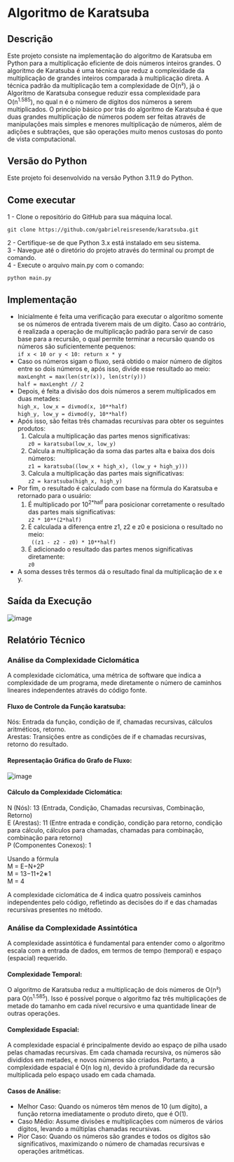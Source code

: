 # Algoritmo de Karatsuba

## Descrição
Este projeto consiste na implementação do algoritmo de Karatsuba em Python para a multiplicação eficiente de dois números inteiros grandes.
O algoritmo de Karatsuba é uma técnica que reduz a complexidade da multiplicação de grandes inteiros comparada à multiplicação direta.
A técnica padrão da multiplicação tem a complexidade de O(n²), já o Algoritmo de Karatsuba consegue reduzir essa complexidade para 
O(n<sup>1.585</sup>), no qual n é o número de dígitos dos números a serem multiplicados.
O princípio básico por trás do algoritmo de Karatsuba é que duas grandes multiplicação de números podem ser feitas através de manipulações
mais simples e menores multiplicação de números, além de adições e subtrações, que são operações muito menos custosas do ponto de vista computacional.

## Versão do Python
Este projeto foi desenvolvido na versão Python 3.11.9 do Python.

## Come executar
1 - Clone o repositório do GitHub para sua máquina local.
```
git clone https://github.com/gabrielreisresende/karatsuba.git
```
2 - Certifique-se de que Python 3.x está instalado em seu sistema.  <br>
3 - Navegue até o diretório do projeto através do terminal ou prompt de comando.  <br>
4 - Execute o arquivo main.py com o comando:
```
python main.py
```

## Implementação 
- Inicialmente é feita uma verificação para executar o algoritmo somente se os números de entrada tiverem mais de um dígito. Caso ao contrário, é realizada a operação de multiplicação padrão
  para servir de caso base para a recursão, o qual permite terminar a recursão quando os números são suficientemente pequenos: <br>
 ```if x < 10 or y < 10: return x * y```
- Caso os números sigam o fluxo, será obtido o maior número de dígitos entre so dois números e, após isso, divide esse resultado ao meio: <br>
    ```maxLenght = max(len(str(x)), len(str(y)))``` <br>
    ```half = maxLenght // 2```
- Depois, é feita a divisão dos dois números a serem multiplicados em duas metades: <br>
  ```high_x, low_x = divmod(x, 10**half)``` <br>
  ```high_y, low_y = divmod(y, 10**half)```
- Após isso, são feitas três chamadas recursivas para obter os seguintes produtos:
  1)  Calcula a multiplicação das partes menos significativas: <br>
  ```z0 = karatsuba(low_x, low_y)``` 
  2)  Calcula a multiplicação da soma das partes alta e baixa dos dois números: <br>
  ```z1 = karatsuba((low_x + high_x), (low_y + high_y)))```
  3)  Calcula a multiplicação das partes mais significativas: <br>
  ```z2 = karatsuba(high_x, high_y)```
- Por fim, o resultado é calculado com base na fórmula do Karatsuba e retornado para o usuário:
  1)  É multiplicado por 10<sup>2*half</sup>  para posicionar corretamente o resultado das partes mais significativas: <br>
  ```z2 * 10**(2*half)```  
  2)  É calculada a diferença entre z1, z2 e z0 e posiciona o resultado no meio:  <br>
  ``` ((z1 - z2 - z0) * 10**half)```
  3)  É adicionado o resultado das partes menos significativas diretamente:  <br> ```z0```
- A soma desses três termos dá o resultado final da multiplicação de x e y.

## Saída da Execução
![image](https://github.com/user-attachments/assets/47822143-fff3-405b-ba0b-bc5c448f0992)


## Relatório Técnico

### Análise da Complexidade Ciclomática
A complexidade ciclomática, uma métrica de software que indica a complexidade de um programa, mede diretamente o número de caminhos lineares independentes através do código fonte.

#### Fluxo de Controle da Função karatsuba:
Nós: Entrada da função, condição de if, chamadas recursivas, cálculos aritméticos, retorno. <br>
Arestas: Transições entre as condições de if e chamadas recursivas, retorno do resultado.

#### Representação Gráfica do Grafo de Fluxo:

![image](https://github.com/user-attachments/assets/9cd8d49a-01b5-4474-8441-071dee61fa85)

#### Cálculo da Complexidade Ciclomática:
N (Nós): 13 (Entrada, Condição, Chamadas recursivas, Combinação, Retorno) <br>
E (Arestas): 11 (Entre entrada e condição, condição para retorno, condição para cálculo, cálculos para chamadas, chamadas para combinação, combinação para retorno)  <br>
P (Componentes Conexos): 1  <br>

Usando a fórmula  <br>
M = E−N+2P  <br>
M = 13−11+2∗1 <br>
M = 4 <br>

A complexidade ciclomática de 4 indica quatro possíveis caminhos independentes pelo código, refletindo as decisões do if e das chamadas recursivas presentes no método.

### Análise da Complexidade Assintótica
A complexidade assintótica é fundamental para entender como o algoritmo escala com a entrada de dados, em termos de tempo (temporal) e espaço (espacial) requerido.

#### Complexidade Temporal:

O algoritmo de Karatsuba reduz a multiplicação de dois números de O(n²) para O(n<sup>1.585</sup>). Isso é possível porque o algoritmo faz três multiplicações de metade do tamanho em cada nível recursivo e uma quantidade linear de outras operações.

#### Complexidade Espacial:

A complexidade espacial é principalmente devido ao espaço de pilha usado pelas chamadas recursivas. Em cada chamada recursiva, os números são divididos em metades, e novos números são criados. Portanto, a complexidade espacial é 
O(n log n), devido à profundidade da recursão multiplicada pelo espaço usado em cada chamada.

#### Casos de Análise:

- Melhor Caso: Quando os números têm menos de 10 (um dígito), a função retorna imediatamente o produto direto, que é O(1).
- Caso Médio: Assume divisões e multiplicações com números de vários dígitos, levando a múltiplas chamadas recursivas.
- Pior Caso: Quando os números são grandes e todos os dígitos são significativos, maximizando o número de chamadas recursivas e operações aritméticas.
